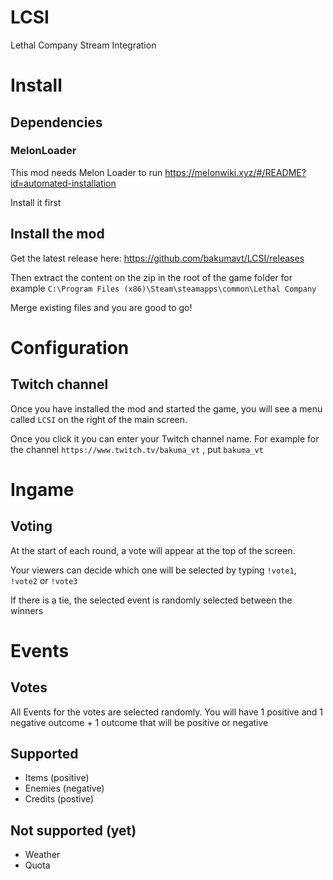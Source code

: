 # LCSI
Lethal Company Stream Integration

# Install

## Dependencies
### MelonLoader
This mod needs Melon Loader to run <https://melonwiki.xyz/#/README?id=automated-installation>

Install it first

## Install the mod
Get the latest release here: <https://github.com/bakumavt/LCSI/releases>

Then extract the content on the zip in the root of the game folder for example `C:\Program Files (x86)\Steam\steamapps\common\Lethal Company`

Merge existing files and you are good to go!

# Configuration

## Twitch channel
Once you have installed the mod and started the game, you will see a menu called `LCSI` on the right of the main screen.

Once you click it you can enter your Twitch channel name. For example for the channel `https://www.twitch.tv/bakuma_vt` , put `bakuma_vt`

# Ingame

## Voting
At the start of each round, a vote will appear at the top of the screen.

Your viewers can decide which one will be selected by typing `!vote1`, `!vote2` or `!vote3`

If there is a tie, the selected event is randomly selected between the winners

# Events
## Votes
All Events for the votes are selected randomly. You will have 1 positive and 1 negative outcome + 1 outcome that will be positive or negative
## Supported
- Items (positive)
- Enemies (negative)
- Credits (postive)

## Not supported (yet)
- Weather
- Quota
